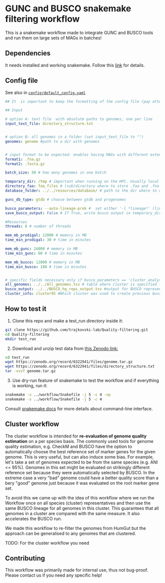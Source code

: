 # GUNC and BUSCO snakemake filtering workflow

This is a snakemake workflow made to integrate GUNC and BUSCO tools and run them on large sets of MAGs in batches!


## Dependencies
It needs installed and working snakemake. Follow this [link](https://snakemake.readthedocs.io/en/stable/getting_started/installation.html) for details.

## Config file

See also in [`config/default_config.yaml`](config/default_config.yaml)
```yaml
## It  is important to keep the formatting of the config file (pay attention to two spaces at the beggining of every row!).

## Input

# option A: text file  with absolute paths to genomes, one per line 
input_text_file: directory_structure.txt


# option B: all genomes in a folder (set input_text_file to "")
genomes: genome #path to a dir with genomes


# input format to be expected: enables having MAGs with different extensions (zipped or unzipped, .fasta/.fna, gff, anything that goes trough any2fasta)
format1: .fna.gz
format2: .fasta.gz

batch_size: 50 # how many genomes in one batch

temporary_dir: /tmp # important when running on the HPC. Usually local scratch storage that has high I/O speeds
directory_faa: faa_files # (sub)directory where to store .faa and .fna output of the Prodigal tool
database_folder: ../../resources/database/ # path to the dir where to download both GUNC and BUSCO databases

gunc_db_type: gtdb # choose between gtdb and progenomes

busco_parameters: --auto-lineage-prok #  set either '-l *lineage*' (lineage = official lineage from BUSCO docs), --auto-lineage-prok or cluster analysis (see below)
save_busco_output: False # If True, write busco output in temporary_dir. Else, write in main output dir. 

#Resources
threads: 8 # number of threads

mem_mb_prodigal: 12000 # memory in MB
time_min_prodigal: 30 # time in minutes

mem_mb_gunc: 24000 # memory in MB
time_min_gunc: 60 # time in minutes

mem_mb_busco: 12000 # memory in MB
time_min_busco: 180 # time in minutes


# specific fields necessary only if busco_parameters == 'cluster_analysis'
all_genomes: ../../All_genomes.tsv # table where cluster is specified for every genome in genomes/ dir
busco_output: ../../BUSCO_hq_reps_output.tsv #output for BUSCO representative run
cluster_info: cluster95 #Which cluster was used to create previous busco output

```




## How to test it
1) Clone this repo and make a test_run directory inside it:
```bash
git clone https://github.com/trajkovski-lab/Quality-filtering.git
cd Quality-filtering
mkdir test_run
```
2) Download and unzip test data from [this Zenodo link:](https://zenodo.org/record/6322941)
```bash
cd test_run
wget https://zenodo.org/record/6322941/files/genome.tar.gz
wget https://zenodo.org/record/6322941/files/directory_structure.txt
tar -xvzf genome.tar.gz
```
3) Use dry-run feature of snakemake to test the workflow and if everything is working, run it:
```bash
snakemake -s ../workflow/Snakefile -j 5 -c 4 -np
snakemake -s ../workflow/Snakefile -j 5 -c 4
```
Consult [snakemake docs](https://snakemake.readthedocs.io/en/stable/executing/cli.html) for more details about command-line interface.

## Cluster workflow

The cluster workflow is intended for **re-evaluation of genome quality estimation** on a per species basis. The commonly used tools for genome quality estimation, e.g. CheckM and BUSCO have the option to automatically choose the best reference set of marker genes for the given genome. This is very useful, but can also induce some bias. For example, let's take a set of genomes expected to be from the same species (e.g. ANI <= 95%). Genomes in this set might be evaluated on strikingly different reference set because they were automatically selected by BUSCO. In the extreme case a very "bad" genome could have a better quality score than a bery "good" genome just because it was evaluated on the root marker gene set. 

To avoid this we came up with the idea of this workflow where we run the Workflow once on all species (cluster) representatives and then use the same BUSCO lineage for all genomes in this cluster. This guarantees that all genomes in a cluster are compared with the same measure. It also accelerates the BUSCO run.

We made this workflow to re-filter the genomes from HumGut but the approach can be generalised to any genomes that are clustered. 

TODO: For the cluster workflow you need 







## Contributing
This workflow was primarily made for internal use, thus not bug-proof. Please contact us if you need any specific help!
